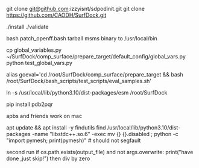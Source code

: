 git clone git@github.com:izzyisnt/sdpodinit.git
git clone https://github.com/CAODH/SurfDock.git


./install
./validate

bash patch_openff.bash
tarball msms binary to /usr/local/bin

cp global_variables.py ~/SurfDock/comp_surface/prepare_target/default_config/global_vars.py
python test_global_vars.py

alias goeval='cd /root/SurfDock/comp_surface/prepare_target && bash /root/SurfDock/bash_scripts/test_scripts/eval_samples.sh'

ln -s /usr/local/lib/python3.10/dist-packages/esm /root/SurfDock


pip install pdb2pqr

apbs and friends work on mac



apt update && apt install -y findutils
find /usr/local/lib/python3.10/dist-packages -name "libstdc++.so.6" -exec mv {} {}.disabled \;
python -c "import pymesh; print(pymesh)"  # should not segfault



second run
if os.path.exists(output_file) and not args.overwrite:
    print("have done ,just skip!")
then div by zero

